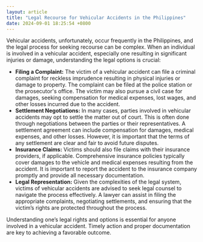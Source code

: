 ```yaml
---
layout: article
title: "Legal Recourse for Vehicular Accidents in the Philippines"
date: 2024-09-01 18:25:54 +0800
---
```


<p>Vehicular accidents, unfortunately, occur frequently in the Philippines, and the legal process for seeking recourse can be complex. When an individual is involved in a vehicular accident, especially one resulting in significant injuries or damage, understanding the legal options is crucial:</p><ul><li><strong>Filing a Complaint:</strong> The victim of a vehicular accident can file a criminal complaint for reckless imprudence resulting in physical injuries or damage to property. The complaint can be filed at the police station or the prosecutor's office. The victim may also pursue a civil case for damages, seeking compensation for medical expenses, lost wages, and other losses incurred due to the accident.</li><li><strong>Settlement Negotiations:</strong> In many cases, parties involved in vehicular accidents may opt to settle the matter out of court. This is often done through negotiations between the parties or their representatives. A settlement agreement can include compensation for damages, medical expenses, and other losses. However, it is important that the terms of any settlement are clear and fair to avoid future disputes.</li><li><strong>Insurance Claims:</strong> Victims should also file claims with their insurance providers, if applicable. Comprehensive insurance policies typically cover damages to the vehicle and medical expenses resulting from the accident. It is important to report the accident to the insurance company promptly and provide all necessary documentation.</li><li><strong>Legal Representation:</strong> Given the complexities of the legal system, victims of vehicular accidents are advised to seek legal counsel to navigate the process effectively. A lawyer can assist in filing the appropriate complaints, negotiating settlements, and ensuring that the victim’s rights are protected throughout the process.</li></ul><p>Understanding one’s legal rights and options is essential for anyone involved in a vehicular accident. Timely action and proper documentation are key to achieving a favorable outcome.</p>